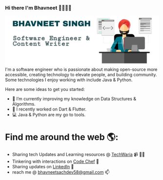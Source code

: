 ### Hi there I'm Bhavneet 👨🏻‍💻👋 


<!-- **bhavneetsingh58/bhavneetsingh58** is a ✨ _special_ ✨ repository because its `README.md` (this file) appears on your GitHub profile. -->

<img src="https://github.com/bhavneetsingh58/bhavneetsingh58/blob/master/assets/github_banner.jpg" alt="banner that says Bhavneet Singh - software engineer & content creator">
<!-- <img src="https://github.com/bhavneetsingh58/bhavneetsingh58/blob/master/assets/github_banner_blue.jpeg" alt="banner that says Bhavneet Singh - software engineer & content creator">-->
I'm a software engineer who is passionate about making open-source more accessible, creating technology to elevate people, and building community. Some technologies I enjoy working with include Java & Python.

Here are some ideas to get you started:

- 🔭 I’m currently improving my knowledge on Data Structures & Algorithms.
- 📱 I recently worked on Dart & Flutter.
- 💻  Java & Python are my go to tools. 


# Find me around the web 🌎: 
- Sharing tech Updates and Learning resources @  <a href="https://techwaria.blogspot.com">TechWaria</a> 📹 ✍🏾
- Tinkering with interactions on <a href="https://www.codechef.com/users/singhbhavneet2">Code Chef</a> 🏓
- Sharing updates on <a href="https://www.linkedin.com/in/bhavneet-singh-sachdev-83659613b">LinkedIn</a> 💼
- reach me @ bhavneetsachdev58@gmail.com 📫
